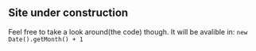 ## Site under construction

Feel free to take a look around(the code) though. It will be avalible in: ```new Date().getMonth() + 1```

